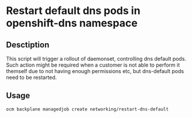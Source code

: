 # Restart default dns pods in openshift-dns namespace

## Desctiption
 
This script will trigger a rollout of daemonset, controlling dns default pods. Such action might be required when a customer is not able to perform it themself due to not having enough permissions etc, but dns-default pods need to be restarted.  

## Usage

```bash
ocm backplane managedjob create networking/restart-dns-default
```



